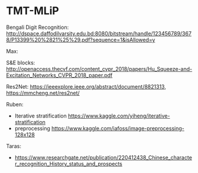 # TMT-MLiP

Bengali Digit Recognition: http://dspace.daffodilvarsity.edu.bd:8080/bitstream/handle/123456789/3678/P13399%20%2821%25%29.pdf?sequence=1&isAllowed=y

Max:

  S&E blocks: http://openaccess.thecvf.com/content_cvpr_2018/papers/Hu_Squeeze-and-Excitation_Networks_CVPR_2018_paper.pdf

  Res2Net:  https://ieeexplore.ieee.org/abstract/document/8821313, https://mmcheng.net/res2net/

Ruben:

- Iterative stratification https://www.kaggle.com/yiheng/iterative-stratification
- preprocessing https://www.kaggle.com/iafoss/image-preprocessing-128x128
  
Taras:
- https://www.researchgate.net/publication/220412438_Chinese_character_recognition_History_status_and_prospects
